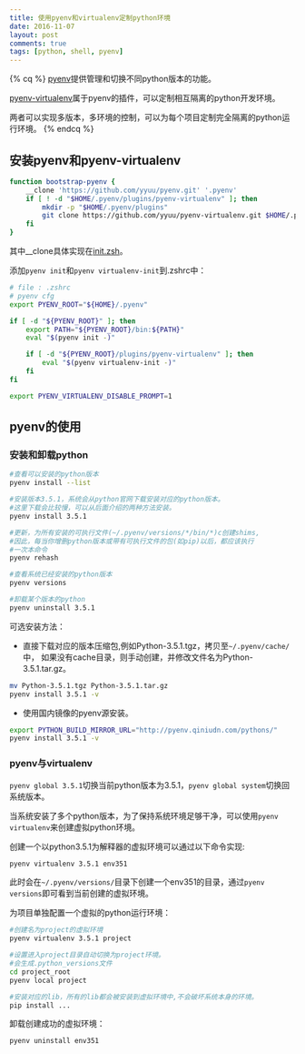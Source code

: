 ```yaml
---
title: 使用pyenv和virtualenv定制python环境
date: 2016-11-07
layout: post
comments: true
tags: [python, shell, pyenv]
---
```

{% cq %}
[pyenv](https://github.com/yyuu/pyenv)提供管理和切换不同python版本的功能。

[pyenv-virtualenv](https://github.com/yyuu/pyenv-virtualenv)属于pyenv的插件，可以定制相互隔离的python开发环境。

两者可以实现多版本，多环境的控制，可以为每个项目定制完全隔离的python运行环境。
{% endcq %}

## 安装pyenv和pyenv-virtualenv
 
```sh
function bootstrap-pyenv {
    __clone 'https://github.com/yyuu/pyenv.git' '.pyenv'
    if [ ! -d "$HOME/.pyenv/plugins/pyenv-virtualenv" ]; then
        mkdir -p "$HOME/.pyenv/plugins"
        git clone https://github.com/yyuu/pyenv-virtualenv.git $HOME/.pyenv/plugins/pyenv-virtualenv
    fi
}
```
其中__clone具体实现在[init.zsh](https://github.com/freereaper/dotfiles/blob/dev/init.zsh)。

<!-- more -->

添加`pyenv init`和`pyenv virtualenv-init`到.zshrc中：
```sh
# file : .zshrc
# pyenv cfg
export PYENV_ROOT="${HOME}/.pyenv"

if [ -d "${PYENV_ROOT}" ]; then
    export PATH="${PYENV_ROOT}/bin:${PATH}"
    eval "$(pyenv init -)"

    if [ -d "${PYENV_ROOT}/plugins/pyenv-virtualenv" ]; then
        eval "$(pyenv virtualenv-init -)"
    fi
fi

export PYENV_VIRTUALENV_DISABLE_PROMPT=1
```

## pyenv的使用

### 安装和卸载python

``` sh
#查看可以安装的python版本
pyenv install --list

#安装版本3.5.1，系统会从python官网下载安装对应的python版本。
#这里下载会比较慢，可以从后面介绍的两种方法安装。
pyenv install 3.5.1

#更新，为所有安装的可执行文件(~/.pyenv/versions/*/bin/*)c创建shims,
#因此，每当你增删python版本或带有可执行文件的包(如pip)以后，都应该执行
#一次本命令
pyenv rehash

#查看系统已经安装的python版本
pyenv versions

#卸载某个版本的python
pyenv uninstall 3.5.1
```

可选安装方法：
* 直接下载对应的版本压缩包,例如Python-3.5.1.tgz，拷贝至`~/.pyenv/cache/`中，
如果没有cache目录，则手动创建，并修改文件名为Python-3.5.1.tar.gz。
```sh
mv Python-3.5.1.tgz Python-3.5.1.tar.gz
pyenv install 3.5.1 -v
```

* 使用国内镜像的pyenv源安装。
```sh
export PYTHON_BUILD_MIRROR_URL="http://pyenv.qiniudn.com/pythons/"
pyenv install 3.5.1 -v
```

### pyenv与virtualenv

`pyenv global 3.5.1`切换当前python版本为3.5.1，`pyenv global system`切换回系统版本。

当系统安装了多个python版本，为了保持系统环境足够干净，可以使用`pyenv virtualenv`来创建虚拟python环境。

创建一个以python3.5.1为解释器的虚拟环境可以通过以下命令实现:
```sh
pyenv virtualenv 3.5.1 env351
```
此时会在`~/.pyenv/versions/`目录下创建一个env351的目录，通过`pyenv versions`即可看到当前创建的虚拟环境。

为项目单独配置一个虚拟的python运行环境：
```sh
#创建名为project的虚拟环境
pyenv virtualenv 3.5.1 project

#设置进入project目录自动切换为project环境。
#会生成.python_versions文件
cd project_root
pyenv local project

#安装对应的lib，所有的lib都会被安装到虚拟环境中,不会破坏系统本身的环境。
pip install ...
```


卸载创建成功的虚拟环境：
```sh
pyenv uninstall env351
```

